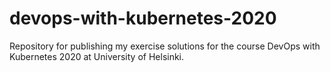 # devops-with-kubernetes-2020
Repository for publishing my exercise solutions for the course DevOps with Kubernetes 2020 at University of Helsinki.
